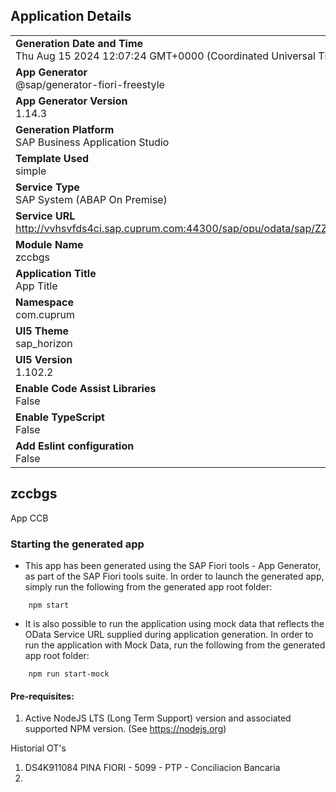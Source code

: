 ## Application Details
|               |
| ------------- |
|**Generation Date and Time**<br>Thu Aug 15 2024 12:07:24 GMT+0000 (Coordinated Universal Time)|
|**App Generator**<br>@sap/generator-fiori-freestyle|
|**App Generator Version**<br>1.14.3|
|**Generation Platform**<br>SAP Business Application Studio|
|**Template Used**<br>simple|
|**Service Type**<br>SAP System (ABAP On Premise)|
|**Service URL**<br>http://vvhsvfds4ci.sap.cuprum.com:44300/sap/opu/odata/sap/ZZ1_CCB_GS_SRV|
|**Module Name**<br>zccbgs|
|**Application Title**<br>App Title|
|**Namespace**<br>com.cuprum|
|**UI5 Theme**<br>sap_horizon|
|**UI5 Version**<br>1.102.2|
|**Enable Code Assist Libraries**<br>False|
|**Enable TypeScript**<br>False|
|**Add Eslint configuration**<br>False|

## zccbgs

App CCB

### Starting the generated app

-   This app has been generated using the SAP Fiori tools - App Generator, as part of the SAP Fiori tools suite.  In order to launch the generated app, simply run the following from the generated app root folder:

```
    npm start
```

- It is also possible to run the application using mock data that reflects the OData Service URL supplied during application generation.  In order to run the application with Mock Data, run the following from the generated app root folder:

```
    npm run start-mock
```

#### Pre-requisites:

1. Active NodeJS LTS (Long Term Support) version and associated supported NPM version.  (See https://nodejs.org)


Historial OT's

1. DS4K911084 PINA FIORI - 5099 - PTP - Conciliacion Bancaria
2. 